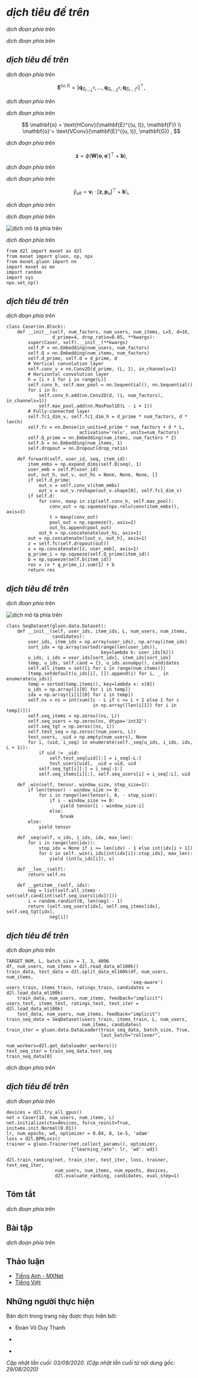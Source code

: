 <!-- ===================== Bắt đầu dịch Phần 1 ==================== -->

<!--
# Sequence-Aware Recommender Systems
-->

# *dịch tiêu đề trên*


<!--
In previous sections, we abstract the recommendation task as a matrix completion problem without considering users' short-term behaviors.
In this section, we will introduce a recommendation model that takes the sequentially-ordered user interaction logs into account.
It is a sequence-aware recommender :cite:`Quadrana.Cremonesi.Jannach.2018` where the input is an ordered and often timestamped list of past user actions.
A number of recent literatures have demonstrated the usefulness of incorporating such information in modeling users' temporal behavioral patterns and discovering their interest drift.
-->

*dịch đoạn phía trên*


<!--
The model we will introduce, Caser :cite:`Tang.Wang.2018`, short for convolutional sequence embedding recommendation model, 
adopts convolutional neural networks capture the dynamic pattern influences of users' recent activities.
The main component of Caser consists of a horizontal convolutional network and a vertical convolutional network, 
aiming to uncover the union-level and point-level sequence patterns, respectively.
Point-level pattern indicates the impact of single item in the historical sequence on the target item, 
while union level pattern implies the influences of several previous actions on the subsequent target.
For example, buying both milk and butter together leads to higher probability of buying flour than just buying one of them.
Moreover, users' general interests, or long term preferences are also modeled in the last fully-connected layers, 
resulting in a more comprehensive modeling of user interests.
Details of the model are described as follows.
-->

*dịch đoạn phía trên*


<!--
## Model Architectures
-->

## *dịch tiêu đề trên*


<!--
In sequence-aware recommendation system, each user is associated with a sequence of some items from the item set.
Let $S^u = (S_1^u, ... S_{|S_u|}^u)$ denotes the ordered sequence.
The goal of Caser is to recommend item by considering user general tastes as well as short-term intention.
Suppose we take the previous $L$ items into consideration, an embedding matrix that represents the former interactions for time step $t$ can be constructed:
-->

*dịch đoạn phía trên*


$$
\mathbf{E}^{(u, t)} = [ \mathbf{q}_{S_{t-L}^u} , ..., \mathbf{q}_{S_{t-2}^u}, \mathbf{q}_{S_{t-1}^u} ]^\top,
$$


<!--
where $\mathbf{Q} \in \mathbb{R}^{n \times k}$ represents item embeddings and $\mathbf{q}_i$ denotes the $i^\mathrm{th}$ row.
$\mathbf{E}^{(u, t)} \in \mathbb{R}^{L \times k}$ can be used to infer the transient interest of user $u$ at time-step $t$.
We can view the input matrix $\mathbf{E}^{(u, t)}$ as an image which is the input of the subsequent two convolutional components.
-->

*dịch đoạn phía trên*


<!--
The horizontal convolutional layer has $d$ horizontal filters $\mathbf{F}^j \in \mathbb{R}^{h \times k}, 1 \leq j \leq d, h = \{1, ..., L\}$, 
and the vertical convolutional layer has $d'$ vertical filters $\mathbf{G}^j \in \mathbb{R}^{ L \times 1}, 1 \leq j \leq d'$.
After a series of convolutional and pool operations, we get the two outputs:
-->

*dịch đoạn phía trên*


$$
\mathbf{o} = \text{HConv}(\mathbf{E}^{(u, t)}, \mathbf{F}) \\
\mathbf{o}'= \text{VConv}(\mathbf{E}^{(u, t)}, \mathbf{G}) ,
$$


<!--
where $\mathbf{o} \in \mathbb{R}^d$ is the output of horizontal convolutional network 
and $\mathbf{o}' \in \mathbb{R}^{kd'}$ is the output of vertical convolutional network.
For simplicity, we omit the details of convolution and pool operations.
They are concatenated and fed into a fully-connected neural network layer to get more high-level representations.
-->

*dịch đoạn phía trên*


$$
\mathbf{z} = \phi(\mathbf{W}[\mathbf{o}, \mathbf{o}']^\top + \mathbf{b}),
$$


<!--
where $\mathbf{W} \in \mathbb{R}^{k \times (d + kd')}$ is the weight matrix and $\mathbf{b} \in \mathbb{R}^k$ is the bias.
The learned vector $\mathbf{z} \in \mathbb{R}^k$ is the representation of user's short-term intent.
-->

*dịch đoạn phía trên*


<!-- ===================== Kết thúc dịch Phần 1 ===================== -->

<!-- ===================== Bắt đầu dịch Phần 2 ===================== -->


<!--
At last, the prediction function combines users' short-term and general taste together, which is defined as:
-->

*dịch đoạn phía trên*


$$
\hat{y}_{uit} = \mathbf{v}_i \cdot [\mathbf{z}, \mathbf{p}_u]^\top + \mathbf{b}'_i,
$$


<!--
where $\mathbf{V} \in \mathbb{R}^{n \times 2k}$ is another item embedding matrix.
$\mathbf{b}' \in \mathbb{R}^n$ is the item specific bias.
$\mathbf{P} \in \mathbb{R}^{m \times k}$ is the user embedding matrix for users' general tastes.
$\mathbf{p}_u \in \mathbb{R}^{ k}$ is the $u^\mathrm{th}$ row of $P$ and $\mathbf{v}_i \in \mathbb{R}^{2k}$ is the $i^\mathrm{th}$ row of $\mathbf{V}$.
-->

*dịch đoạn phía trên*


<!--
The model can be learned with BPR or Hinge loss. The architecture of Caser is shown below:
-->

*dịch đoạn phía trên*

<!--
![Illustration of the Caser Model](../img/rec-caser.svg)
-->

![*dịch mô tả phía trên*](../img/rec-caser.svg)


<!--
We first import the required libraries.
-->

*dịch đoạn phía trên*


```{.python .input  n=3}
from d2l import mxnet as d2l
from mxnet import gluon, np, npx
from mxnet.gluon import nn
import mxnet as mx
import random
import sys
npx.set_np()
```


<!--
## Model Implementation
-->

## *dịch tiêu đề trên*


<!--
The following code implements the Caser model.
It consists of a vertical convolutional layer, a horizontal convolutional layer, and a full-connected layer.
-->

*dịch đoạn phía trên*


```{.python .input  n=4}
class Caser(nn.Block):
    def __init__(self, num_factors, num_users, num_items, L=5, d=16,
                 d_prime=4, drop_ratio=0.05, **kwargs):
        super(Caser, self).__init__(**kwargs)
        self.P = nn.Embedding(num_users, num_factors)
        self.Q = nn.Embedding(num_items, num_factors)
        self.d_prime, self.d = d_prime, d
        # Vertical convolution layer
        self.conv_v = nn.Conv2D(d_prime, (L, 1), in_channels=1)
        # Horizontal convolution layer
        h = [i + 1 for i in range(L)]
        self.conv_h, self.max_pool = nn.Sequential(), nn.Sequential()
        for i in h:
            self.conv_h.add(nn.Conv2D(d, (i, num_factors), in_channels=1))
            self.max_pool.add(nn.MaxPool1D(L - i + 1))
        # Fully-connected layer
        self.fc1_dim_v, self.fc1_dim_h = d_prime * num_factors, d * len(h)
        self.fc = nn.Dense(in_units=d_prime * num_factors + d * L,
                           activation='relu', units=num_factors)
        self.Q_prime = nn.Embedding(num_items, num_factors * 2)
        self.b = nn.Embedding(num_items, 1)
        self.dropout = nn.Dropout(drop_ratio)

    def forward(self, user_id, seq, item_id):
        item_embs = np.expand_dims(self.Q(seq), 1)
        user_emb = self.P(user_id)
        out, out_h, out_v, out_hs = None, None, None, []
        if self.d_prime:
            out_v = self.conv_v(item_embs)
            out_v = out_v.reshape(out_v.shape[0], self.fc1_dim_v)
        if self.d:
            for conv, maxp in zip(self.conv_h, self.max_pool):
                conv_out = np.squeeze(npx.relu(conv(item_embs)), axis=3)
                t = maxp(conv_out)
                pool_out = np.squeeze(t, axis=2)
                out_hs.append(pool_out)
            out_h = np.concatenate(out_hs, axis=1)
        out = np.concatenate([out_v, out_h], axis=1)
        z = self.fc(self.dropout(out))
        x = np.concatenate([z, user_emb], axis=1)
        q_prime_i = np.squeeze(self.Q_prime(item_id))
        b = np.squeeze(self.b(item_id))
        res = (x * q_prime_i).sum(1) + b
        return res
```


<!--
## Sequential Dataset with Negative Sampling
-->

## *dịch tiêu đề trên*


<!--
To process the sequential interaction data, we need to reimplement the Dataset class.
The following code creates a new dataset class named `SeqDataset`.
In each sample, it outputs the user identity, his previous $L$ interacted items as a sequence and the next item he interacts as the target.
The following figure demonstrates the data loading process for one user.
Suppose that this user liked 8 movies, we organize these eight movies in chronological order.
The latest movie is left out as the test item.
For the remaining seven movies, we can get three training samples, with each sample containing a sequence of five ($L=5$) movies and its subsequent item as the target item.
Negative samples are also included in the Customized dataset.
-->

*dịch đoạn phía trên*

<!--
![Illustration of the data generation process](../img/rec-seq-data.svg)
-->

![*dịch mô tả phía trên*](../img/rec-seq-data.svg)


```{.python .input  n=5}
class SeqDataset(gluon.data.Dataset):
    def __init__(self, user_ids, item_ids, L, num_users, num_items,
                 candidates):
        user_ids, item_ids = np.array(user_ids), np.array(item_ids)
        sort_idx = np.array(sorted(range(len(user_ids)),
                                   key=lambda k: user_ids[k]))
        u_ids, i_ids = user_ids[sort_idx], item_ids[sort_idx]
        temp, u_ids, self.cand = {}, u_ids.asnumpy(), candidates
        self.all_items = set([i for i in range(num_items)])
        [temp.setdefault(u_ids[i], []).append(i) for i, _ in enumerate(u_ids)]
        temp = sorted(temp.items(), key=lambda x: x[0])
        u_ids = np.array([i[0] for i in temp])
        idx = np.array([i[1][0] for i in temp])
        self.ns = ns = int(sum([c - L if c >= L + 1 else 1 for c
                                in np.array([len(i[1]) for i in temp])]))
        self.seq_items = np.zeros((ns, L))
        self.seq_users = np.zeros(ns, dtype='int32')
        self.seq_tgt = np.zeros((ns, 1))
        self.test_seq = np.zeros((num_users, L))
        test_users, _uid = np.empty(num_users), None
        for i, (uid, i_seq) in enumerate(self._seq(u_ids, i_ids, idx, L + 1)):
            if uid != _uid:
                self.test_seq[uid][:] = i_seq[-L:]
                test_users[uid], _uid = uid, uid
            self.seq_tgt[i][:] = i_seq[-1:]
            self.seq_items[i][:], self.seq_users[i] = i_seq[:L], uid

    def _win(self, tensor, window_size, step_size=1):
        if len(tensor) - window_size >= 0:
            for i in range(len(tensor), 0, - step_size):
                if i - window_size >= 0:
                    yield tensor[i - window_size:i]
                else:
                    break
        else:
            yield tensor

    def _seq(self, u_ids, i_ids, idx, max_len):
        for i in range(len(idx)):
            stop_idx = None if i >= len(idx) - 1 else int(idx[i + 1])
            for s in self._win(i_ids[int(idx[i]):stop_idx], max_len):
                yield (int(u_ids[i]), s)

    def __len__(self):
        return self.ns

    def __getitem__(self, idx):
        neg = list(self.all_items - set(self.cand[int(self.seq_users[idx])]))
        i = random.randint(0, len(neg) - 1)
        return (self.seq_users[idx], self.seq_items[idx], self.seq_tgt[idx],
                neg[i])
```


<!--
## Load the MovieLens 100K dataset
-->

## *dịch tiêu đề trên*


<!--
Afterwards, we read and split the MovieLens 100K dataset in sequence-aware mode and load the training data with sequential dataloader implemented above.
-->

*dịch đoạn phía trên*


```{.python .input  n=6}
TARGET_NUM, L, batch_size = 1, 3, 4096
df, num_users, num_items = d2l.read_data_ml100k()
train_data, test_data = d2l.split_data_ml100k(df, num_users, num_items,
                                              'seq-aware')
users_train, items_train, ratings_train, candidates = d2l.load_data_ml100k(
    train_data, num_users, num_items, feedback="implicit")
users_test, items_test, ratings_test, test_iter = d2l.load_data_ml100k(
    test_data, num_users, num_items, feedback="implicit")
train_seq_data = SeqDataset(users_train, items_train, L, num_users,
                            num_items, candidates)
train_iter = gluon.data.DataLoader(train_seq_data, batch_size, True,
                                   last_batch="rollover",
                                   num_workers=d2l.get_dataloader_workers())
test_seq_iter = train_seq_data.test_seq
train_seq_data[0]
```


<!--
The training data structure is shown above. 
The first element is the user identity, the next list indicates the last five items this user liked, 
and the last element is the item this user liked after the five items.
-->

*dịch đoạn phía trên*


<!--
## Train the Model
-->

## *dịch tiêu đề trên*


<!--
Now, let us train the model. We use the same setting as NeuMF, including learning rate, optimizer, 
and $k$, in the last section so that the results are comparable.
-->

*dịch đoạn phía trên*


```{.python .input  n=7}
devices = d2l.try_all_gpus()
net = Caser(10, num_users, num_items, L)
net.initialize(ctx=devices, force_reinit=True, init=mx.init.Normal(0.01))
lr, num_epochs, wd, optimizer = 0.04, 8, 1e-5, 'adam'
loss = d2l.BPRLoss()
trainer = gluon.Trainer(net.collect_params(), optimizer,
                        {"learning_rate": lr, 'wd': wd})

d2l.train_ranking(net, train_iter, test_iter, loss, trainer, test_seq_iter,
                  num_users, num_items, num_epochs, devices,
                  d2l.evaluate_ranking, candidates, eval_step=1)
```


## Tóm tắt

<!--
* Inferring a user's short-term and long-term interests can make prediction of the next item that he preferred more effectively.
* Convolutional neural networks can be utilized to capture users' short-term interests from sequential interactions.
-->

*dịch đoạn phía trên*


## Bài tập

<!--
* Conduct an ablation study by removing one of the horizontal and vertical convolutional networks, which component is the more important ?
* Vary the hyperparameter $L$. Does longer historical interactions bring higher accuracy?
* Apart from the sequence-aware recommendation task we introduced above, 
there is another type of sequence-aware recommendation task called session-based recommendation :cite:`Hidasi.Karatzoglou.Baltrunas.ea.2015`. 
Can you explain the differences between these two tasks?
-->

*dịch đoạn phía trên*


<!-- ===================== Kết thúc dịch Phần 2 ===================== -->


## Thảo luận
* [Tiếng Anh - MXNet](https://discuss.d2l.ai/t/404)
* [Tiếng Việt](https://forum.machinelearningcoban.com/c/d2l)


## Những người thực hiện
Bản dịch trong trang này được thực hiện bởi:
<!--
Tác giả của mỗi Pull Request điền tên mình và tên những người review mà bạn thấy
hữu ích vào từng phần tương ứng. Mỗi dòng một tên, bắt đầu bằng dấu `*`.

Tên đầy đủ của các reviewer có thể được tìm thấy tại https://github.com/aivivn/d2l-vn/blob/master/docs/contributors_info.md
-->

* Đoàn Võ Duy Thanh
<!-- Phần 1 -->
* 

<!-- Phần 2 -->
* 

*Cập nhật lần cuối: 03/09/2020. (Cập nhật lần cuối từ nội dung gốc: 29/08/2020)*
